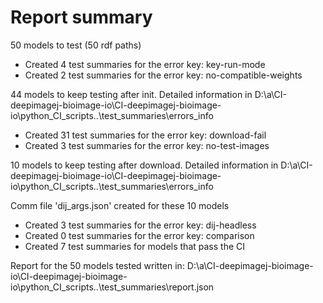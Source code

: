 # Report summary

50 models to test (50 rdf paths)

- Created   4 test summaries for the error key: key-run-mode
- Created   2 test summaries for the error key: no-compatible-weights

44 models to keep testing after init.
Detailed information in D:\a\CI-deepimagej-bioimage-io\CI-deepimagej-bioimage-io\python_CI_scripts\..\test_summaries\errors_info

- Created  31 test summaries for the error key: download-fail
- Created   3 test summaries for the error key: no-test-images

10 models to keep testing after download.
Detailed information in D:\a\CI-deepimagej-bioimage-io\CI-deepimagej-bioimage-io\python_CI_scripts\..\test_summaries\errors_info

Comm file 'dij_args.json' created for these 10 models 

- Created   3 test summaries for the error key: dij-headless
- Created   0 test summaries for the error key: comparison
- Created   7 test summaries for models that pass the CI

Report for the 50 models tested written in: D:\a\CI-deepimagej-bioimage-io\CI-deepimagej-bioimage-io\python_CI_scripts\..\test_summaries\report.json
